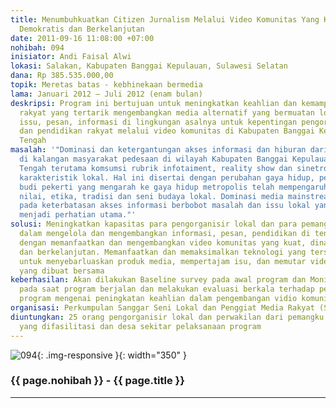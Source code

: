 ```yaml
---
title: Menumbuhkuatkan Citizen Jurnalism Melalui Video Komunitas Yang Kuat, Dinamis,
  Demokratis dan Berkelanjutan
date: 2011-09-16 11:08:00 +07:00
nohibah: 094
inisiator: Andi Faisal Alwi
lokasi: Salakan, Kabupaten Banggai Kepulauan, Sulawesi Selatan
dana: Rp 385.535.000,00
topik: Meretas batas - kebhinekaan bermedia
lama: Januari 2012 – Juli 2012 (enam bulan)
deskripsi: Program ini bertujuan untuk meningkatkan keahlian dan kemampuan para pengorganisir
  rakyat yang tertarik mengembangkan media alternatif yang bermuatan lokal dalam mengangkat
  issu, pesan, informasi di lingkungan asalnya untuk kepentingan pengorganisasian
  dan pendidikan rakyat melalui video komunitas di Kabupaten Banggai Kepulauan. Sulawesi
  Tengah
masalah: '"Dominasi dan ketergantungan akses informasi dan hiburan dari media mainstream
  di kalangan masyarakat pedesaan di wilayah Kabupaten Banggai Kepulauan, Sulawesi
  Tengah terutama komsumsi rubrik infotaiment, reality show dan sinetron telah mewarnai
  karakteristik lokal. Hal ini disertai dengan perubahan gaya hidup, perilaku serta
  budi pekerti yang mengarah ke gaya hidup metropolis telah mempengaruhi kelestarian
  nilai, etika, tradisi dan seni budaya lokal. Dominasi media mainstream, juga berpengaruh
  pada keterbatasan akses informasi berbobot masalah dan issu lokal yang seharusnya
  menjadi perhatian utama."'
solusi: Meningkatkan kapasitas para pengorganisir lokal dan para pemangku kepentingan
  dalam mengelola dan mengembangkan informasi, pesan, pendidikan di tengah masyarakat
  dengan memanfaatkan dan mengembangkan video komunitas yang kuat, dinamis, demokratis
  dan berkelanjutan. Memanfaatkan dan memaksimalkan teknologi yang tersedia dan terjangkau
  untuk menyebarluaskan produk media, mempertajam isu, dan memutar video komunitas
  yang dibuat bersama
keberhasilan: Akan dilakukan Baseline survey pada awal program dan Monitoring Survey
  pada saat program berjalan dan melakukan evaluasi berkala terhadap penerima langsung
  program mengenai peningkatan keahlian dalam pengembangan vidio komunitas
organisasi: Perkumpulan Sanggar Seni Lokal dan Penggiat Media Rakyat (Salanggar)
diuntungkan: 25 orang pengorganisir lokal dan perwakilan dari pemangku kepentingan
  yang difasilitasi dan desa sekitar pelaksanaan program
---
```


![094](/static/img/hibahcmb/094.png){: .img-responsive }{: width="350" }

### {{ page.nohibah }} - {{ page.title }}

---
